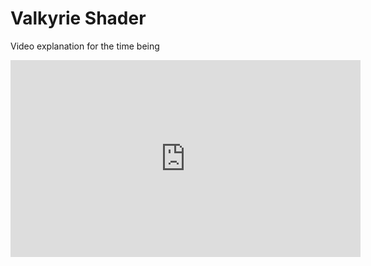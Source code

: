 # Valkyrie Shader
Video explanation for the time being 

<iframe width="560" height="315" src="https://www.youtube.com/embed/XgdNyk1w-yQ?si=Y2PGQ6Y-am0QDmqd" title="YouTube video player" frameborder="0" allow="accelerometer; autoplay; clipboard-write; encrypted-media; gyroscope; picture-in-picture; web-share" allowfullscreen></iframe>

